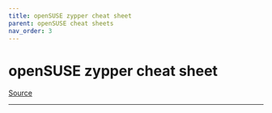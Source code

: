 ```yaml
---
title: openSUSE zypper cheat sheet
parent: openSUSE cheat sheets
nav_order: 3
---
```


# openSUSE zypper cheat sheet

[Source][openSUSE zypper cheat sheet]



---

[openSUSE zypper cheat sheet]: https://en.opensuse.org/images/1/17/Zypper-cheat-sheet-1.pdf